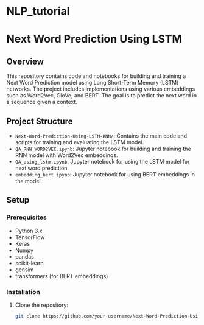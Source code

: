 # NLP_tutorial
# Next Word Prediction Using LSTM

## Overview

This repository contains code and notebooks for building and training a Next Word Prediction model using Long Short-Term Memory (LSTM) networks. The project includes implementations using various embeddings such as Word2Vec, GloVe, and BERT. The goal is to predict the next word in a sequence given a context.

## Project Structure

- `Next-Word-Prediction-Using-LSTM-RNN/`: Contains the main code and scripts for training and evaluating the LSTM model.
- `QA_RNN_WORD2VEC.ipynb`: Jupyter notebook for building and training the RNN model with Word2Vec embeddings.
- `QA_using_lstm.ipynb`: Jupyter notebook for using the LSTM model for next word prediction.
- `embedding_bert.ipynb`: Jupyter notebook for using BERT embeddings in the model.

## Setup

### Prerequisites

- Python 3.x
- TensorFlow
- Keras
- Numpy
- pandas
- scikit-learn
- gensim
- transformers (for BERT embeddings)

### Installation

1. Clone the repository:

   ```bash
   git clone https://github.com/your-username/Next-Word-Prediction-Using-LSTM.git
